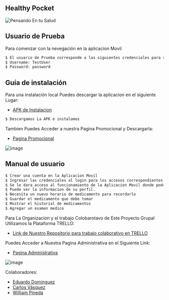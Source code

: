 ## Healthy Pocket 
![Pensando En tu Salud](https://user-images.githubusercontent.com/54713857/178068731-09d27889-58b5-49d2-9e00-3626510e2be5.gif)



## Usuario de Prueba

Para comenzar con la nevegación en la aplicacion Movil


```sh
$ El usuario de Prueba corresponde a las siguientes credenciales para su acceso.
$ Username: TestUser
$ Password: password
```

## Guía de instalación

Para una instalación local Puedes descargar la aplicacion en el siguiente Lugar:

- [APK de Instalacion](https://drive.google.com/drive/folders/1AqX6BmSRh0Fy_Me2-_7f0L-fKE3SQbdV)

```sh
$ Descargamos La APK e instalamos
```
Tambien Puedes Acceder a nuestra Pagina Promocional y Descargarla:

- [Pagina Promocional](https://healthypocket1.wordpress.com/)

![image](https://user-images.githubusercontent.com/54713857/178043200-3878430b-a4d6-4887-8688-0a6cdd7f949c.png)


## Manual de usuario

```sh
$ Crear una cuenta en la Aplicacion Movil 
$ Ingresar las credenciales al login para los accesos correspondientes.
$ Se le dara acceso al funcionamiento de la Aplicacion Movil donde podra comenzar a usar sus funcionalidades.
$ Puede ver la informacion de su perfil.
$ Necesita un nuevo horario de medicamento para recordarlo
$ Guardar el medicamento que debe tomar
$ Mostrar el historial de medicamentos
$ Agregar un examen medico
```

Para La Organizacion y el trabajo Colobarotavo de Este Proyecto Grupal Utilizamos la Plataforma TRELLO:

- [Link de Nuestro Repositorio para trabajo colaborativo en TRELLO](https://trello.com/b/ZfMnauln/m%C3%B3viles)

Puedes Acceder a Nuestra Pagina Administrativa en el Siguiente Link:

- [Pagina Administrativa](https://moviles-healthy-pocket.herokuapp.com/)

![image](https://user-images.githubusercontent.com/54713857/178045897-aa75973b-7f98-40d9-a7c7-02a1696b92b1.png)

Colaboradores: 
- [Eduardo Dominguez](https://github.com/EduardoDominguez1)
- [Carlos Vásquez ](https://github.com/vasquecar)
- [William Pineda](https://github.com/wpineda21)


